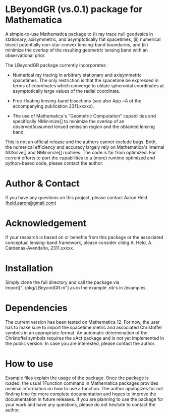 # LBeyondGR (vs.0.1) package for Mathematica
A simple-to-use Mathematica package to (i) ray trace null geodesics in stationary, axisymmetric, and asymptotically flat spacetimes, (ii) numerical bisect potentially non-star-convex lensing-band boundaries, and (iii) minimize the overlap of the resulting geometric lensing band with an observational prior.

The LBeyondGR package currently incorporates:

- Numerical ray tracing in arbitrary stationary and axisymmetric spacetimes. The only restriction is that the spacetime be expressed in terms of coordinates which converge to oblate spheroidal coordinates at asymptotically large values of the radial coordinate.

- Free-floating lensing-band bisections (see also App.~A of the accompanying publication 2311.xxxxx).

- The use of Mathematica's "Geometric Computation" capabilities and specifically NMinimize[] to minimize the overlap of an observed/assumed lensed emission region and the obtained lensing band.

This is not an official release and the authors cannot exclude bugs. Both, the numerical efficiency and accuracy largely rely on Mathematica's internal NDSolve[] and NMinimize[] routines. The code is far from optimized.
For current efforts to port the capabilities to a (more) runtime optimized and python-based code, please contact the author.

# Author & Contact
If you have any questions on this project, please contact 
Aaron Held
(held.aaron@gmail.com)

# Acknowledgement
If your research is based on or benefits from this package or the associated conceptual lensing-band framework, please consider citing
A. Held, A. Cárdenas-Avendaño, 2311.xxxxx.

# Installation

Simply clone the full directory and call the package via
	Import["../pkg/LBeyondGR.m"]
as in the example .nb's in /examples.

# Dependencies

The current version has been tested on Mathematica 12.
For now, the user has to make sure to import the spacetime metric and associated Christoffel symbols in an appropriate format. An automatic determination of the Christoffel symbols requires the xAct package and is not yet implemented in the public version. In case you are interested, please contact the author. 

# How to use
Example files explain the usage of the package.
Once the package is loaded, the usual ?Function command in Mathematica packages provides minimal information on how to use a function. The author apologizes for not finding time for more complete documentation and hopes to improve the documentation in future releases.
If you are planning to use the package for your work and have any questions, please do not hesitate to contact the author.
